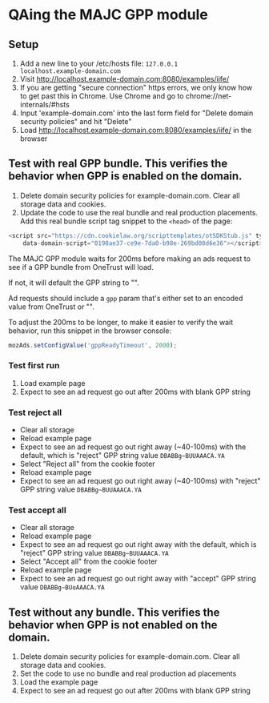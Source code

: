 # QAing the MAJC GPP module

## Setup
1. Add a new line to your /etc/hosts file: `127.0.0.1       localhost.example-domain.com`
2. Visit http://localhost.example-domain.com:8080/examples/iife/
3. If you are getting "secure connection" https errors, we only know how to get past this in Chrome. Use Chrome and go to chrome://net-internals/#hsts
4. Input 'example-domain.com' into the last form field for "Delete domain security policies" and hit "Delete"
5. Load http://localhost.example-domain.com:8080/examples/iife/ in the browser

## Test with real GPP bundle. This verifies the behavior when GPP is enabled on the domain.
1. Delete domain security policies for example-domain.com. Clear all storage data and cookies.
2. Update the code to use the real bundle and real production placements. Add this real bundle script tag snippet to the `<head>` of the page:

```js
<script src="https://cdn.cookielaw.org/scripttemplates/otSDKStub.js" type="text/javascript" charset="UTF-8"
    data-domain-script="0198ae37-ce9e-7da0-b98e-269bd00d6e36"></script>
````

The MAJC GPP module waits for 200ms before making an ads request to see if a GPP bundle from OneTrust will load.

If not, it will default the GPP string to "".

Ad requests should include a `gpp` param that's either set to an encoded value from OneTrust or "".

To adjust the 200ms to be longer, to make it easier to verify the wait behavior, run this snippet in the browser console:

```javascript
mozAds.setConfigValue('gppReadyTimeout', 2000);
```

### Test first run
  1. Load example page
  2. Expect to see an ad request go out after 200ms with blank GPP string
### Test reject all
  - Clear all storage
  - Reload example page
  - Expect to see an ad request go out right away (~40-100ms) with the default, which is "reject" GPP string value `DBABBg~BUUAAACA.YA`
  - Select "Reject all" from the cookie footer
  - Reload example page
  - Expect to see an ad request go out right away  (~40-100ms) with "reject" GPP string value `DBABBg~BUUAAACA.YA`
### Test accept all
  - Clear all storage
  - Reload example page
  - Expect to see an ad request go out right away with the default, which is "reject" GPP string value `DBABBg~BUUAAACA.YA`
  - Select "Accept all" from the cookie footer
  - Reload example page
  - Expect to see an ad request go out right away with "accept" GPP string value `DBABBg~BUoAAACA.YA`

## Test without any bundle. This verifies the behavior when GPP is not enabled on the domain.
1. Delete domain security policies for example-domain.com. Clear all storage data and cookies.
2. Set the code to use no bundle and real production ad placements
3. Load the example page
4. Expect to see an ad request go out after 200ms with blank GPP string
